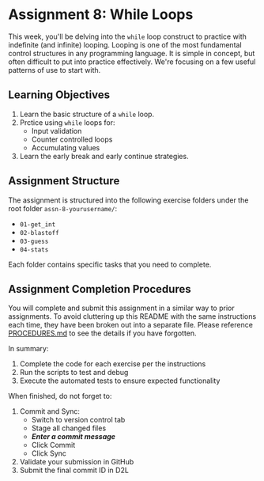 # Assignment 8: While Loops

This week, you'll be delving into the `while` loop construct to practice with
indefinite (and infinite) looping. Looping is one of the most fundamental
control structures in any programming language. It is simple in concept, but
often difficult to put into practice effectively. We're focusing on a few useful
patterns of use to start with.

## Learning Objectives

1. Learn the basic structure of a `while` loop.
2. Prctice using `while` loops for:
   - Input validation
   - Counter controlled loops
   - Accumulating values
3. Learn the early break and early continue strategies.

## Assignment Structure

The assignment is structured into the following exercise folders under the root
folder `assn-8-yourusername/`:

- `01-get_int`
- `02-blastoff`
- `03-guess`
- `04-stats`

Each folder contains specific tasks that you need to complete.

## Assignment Completion Procedures

You will complete and submit this assignment in a similar way to prior
assignments. To avoid cluttering up this README with the same instructions each
time, they have been broken out into a separate file. Please reference
[PROCEDURES.md](PROCEDURES.md) to see the details if you have forgotten.

In summary:

  1. Complete the code for each exercise per the instructions
  2. Run the scripts to test and debug
  3. Execute the automated tests to ensure expected functionality

When finished, do not forget to:

1. Commit and Sync:
    - Switch to version control tab
    - Stage all changed files
    - _**Enter a commit message**_
    - Click Commit
    - Click Sync
2. Validate your submission in GitHub
3. Submit the final commit ID in D2L
